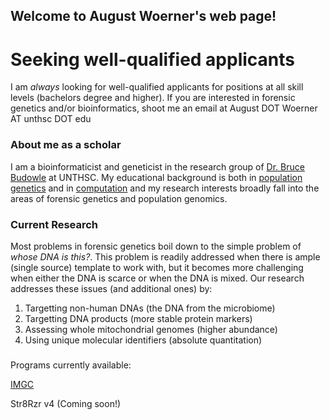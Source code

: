 ## Welcome to August Woerner's web page!

# Seeking well-qualified applicants

I am *always* looking for well-qualified applicants for positions at all skill levels (bachelors degree and higher). If you are interested in forensic genetics and/or bioinformatics, shoot me an email at August DOT Woerner AT unthsc DOT edu


### About me as a scholar

I am a bioinformaticist and geneticist in the research group of [Dr. Bruce Budowle](https://www.unthsc.edu/graduate-school-of-biomedical-sciences/molecular-and-medical-genetics/laboratory-faculty-and-staff/) at UNTHSC. My educational background is both in [population genetics](https://uacc.arizona.edu/profile/michael-hammer) and in [computation](https://www2.cs.arizona.edu/~kece/) and my research interests broadly fall into the areas of forensic genetics and population genomics. 

### Current Research

Most problems in forensic genetics boil down to the simple problem of *whose DNA is this?*. This problem is readily addressed when there is ample (single source) template to work with, but it becomes more challenging when either the DNA is scarce or when the DNA is mixed. Our research addresses these issues (and additional ones) by:

1. Targetting non-human DNAs (the DNA from the microbiome)
2. Targetting DNA products (more stable protein markers)
3. Assessing whole mitochondrial genomes (higher abundance)
4. Using unique molecular identifiers (absolute quantitation)

###

Programs currently available:

[IMGC](http://ec2-18-218-220-205.us-east-2.compute.amazonaws.com:3838/Rimgc/) 

Str8Rzr v4 (Coming soon!)





